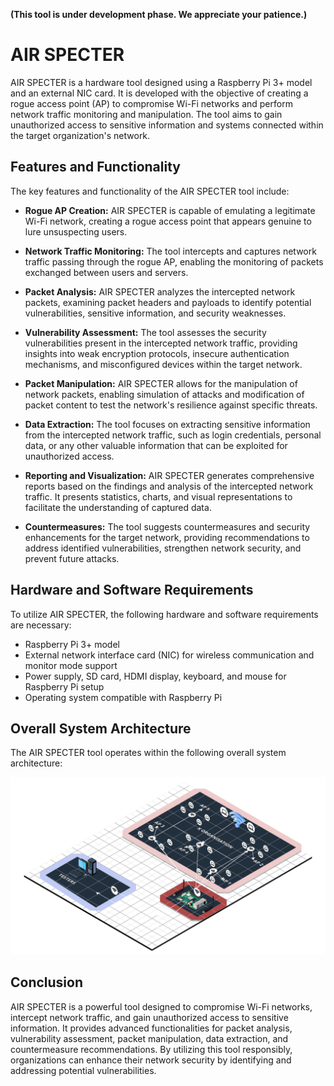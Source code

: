 **(This tool is under development phase. We appreciate your patience.)**


# AIR SPECTER

AIR SPECTER is a hardware tool designed using a Raspberry Pi 3+ model and an external NIC card. It is developed with the objective of creating a rogue access point (AP) to compromise Wi-Fi networks and perform network traffic monitoring and manipulation. The tool aims to gain unauthorized access to sensitive information and systems connected within the target organization's network.




## Features and Functionality

The key features and functionality of the AIR SPECTER tool include:

- **Rogue AP Creation:** AIR SPECTER is capable of emulating a legitimate Wi-Fi network, creating a rogue access point that appears genuine to lure unsuspecting users.

- **Network Traffic Monitoring:** The tool intercepts and captures network traffic passing through the rogue AP, enabling the monitoring of packets exchanged between users and servers.

- **Packet Analysis:** AIR SPECTER analyzes the intercepted network packets, examining packet headers and payloads to identify potential vulnerabilities, sensitive information, and security weaknesses.

- **Vulnerability Assessment:** The tool assesses the security vulnerabilities present in the intercepted network traffic, providing insights into weak encryption protocols, insecure authentication mechanisms, and misconfigured devices within the target network.

- **Packet Manipulation:** AIR SPECTER allows for the manipulation of network packets, enabling simulation of attacks and modification of packet content to test the network's resilience against specific threats.

- **Data Extraction:** The tool focuses on extracting sensitive information from the intercepted network traffic, such as login credentials, personal data, or any other valuable information that can be exploited for unauthorized access.

- **Reporting and Visualization:** AIR SPECTER generates comprehensive reports based on the findings and analysis of the intercepted network traffic. It presents statistics, charts, and visual representations to facilitate the understanding of captured data.

- **Countermeasures:** The tool suggests countermeasures and security enhancements for the target network, providing recommendations to address identified vulnerabilities, strengthen network security, and prevent future attacks.

## Hardware and Software Requirements

To utilize AIR SPECTER, the following hardware and software requirements are necessary:

- Raspberry Pi 3+ model
- External network interface card (NIC) for wireless communication and monitor mode support
- Power supply, SD card, HDMI display, keyboard, and mouse for Raspberry Pi setup
- Operating system compatible with Raspberry Pi

## Overall System Architecture

The AIR SPECTER tool operates within the following overall system architecture:


![AIR SPECTER Architecture](sysarc.png)

## Conclusion

AIR SPECTER is a powerful tool designed to compromise Wi-Fi networks, intercept network traffic, and gain unauthorized access to sensitive information. It provides advanced functionalities for packet analysis, vulnerability assessment, packet manipulation, data extraction, and countermeasure recommendations. By utilizing this tool responsibly, organizations can enhance their network security by identifying and addressing potential vulnerabilities.
